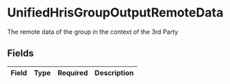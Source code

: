 # UnifiedHrisGroupOutputRemoteData

The remote data of the group in the context of the 3rd Party


## Fields

| Field       | Type        | Required    | Description |
| ----------- | ----------- | ----------- | ----------- |